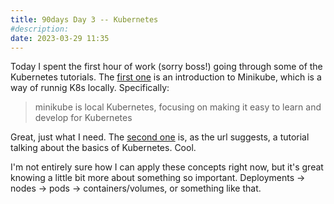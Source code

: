 ```yaml
---
title: 90days Day 3 -- Kubernetes
#description: 
date: 2023-03-29 11:35
---
```


Today I spent the first hour of work (sorry boss!) going through some of the Kubernetes tutorials. The [first one](https://kubernetes.io/docs/tutorials/hello-minikube/) is an introduction to Minikube, which is a way of runnig K8s locally. Specifically:
> minikube is local Kubernetes, focusing on making it easy to learn and develop for Kubernetes

Great, just what I need. The [second one](https://kubernetes.io/docs/tutorials/kubernetes-basics/) is, as the url suggests, a tutorial talking about the basics of Kubernetes. Cool.

I'm not entirely sure how I can apply these concepts right now, but it's great knowing a little bit more about something so important. Deployments -> nodes -> pods -> containers/volumes, or something like that.
